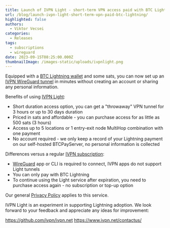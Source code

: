 ```yaml
---
title: Launch of IVPN Light - short-term VPN access paid with BTC Lightning
url: /blog/launch-ivpn-light-short-term-vpn-paid-btc-lightning/
highlighted: false
authors:
  - Viktor Vecsei
categories:
  - Releases
tags:
  - subscriptions
  - wireguard
date: 2023-09-15T08:25:00.000Z
thumbnailImage: /images-static/uploads/ivpnlight.png
---
```


Equipped with a [BTC Lightning wallet](https://bitcoiner.guide/lightning/) and some sats, you can now set up an [IVPN WireGuard tunnel](https://www.ivpn.net/light/) in minutes without creating an account or sharing any personal information. 

Benefits of using [IVPN Light](https://www.ivpn.net/light/): 

- Short duration access option, you can get a "throwaway" VPN tunnel for 3 hours or up to 30 days duration
- Priced in sats and affordable - you can purchase access for as little as 500 sats (3 hours)
- Access up to 5 locations or 1 entry-exit node MultiHop combination with one payment
- No account required - we only keep a record of your Lightning payment on our self-hosted BTCPayServer, no personal information is collected


Differences versus a regular [IVPN subscription](https://www.ivpn.net/pricing/): 

- [WireGuard](https://www.wireguard.com/) app or CLI is required to connect, IVPN apps do not support Light tunnels
- You can only pay with BTC Lightning
- To continue using the Light service after expiration, you need to purchase access again - no subscription or top-up option

Our general [Privacy Policy](https://www.ivpn.net/privacy) applies to this service.

IVPN Light is an experiment in supporting Lightning adoption. We look forward to your feedback and appreciate any ideas for improvement:

https://github.com/ivpn/ivpn.net 
https://www.ivpn.net/contactus/ 
